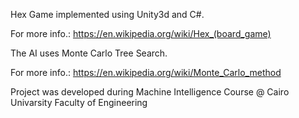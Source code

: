 Hex Game implemented using Unity3d and C#.

For more info.: https://en.wikipedia.org/wiki/Hex_(board_game)


The AI uses Monte Carlo Tree Search.

For more info.: https://en.wikipedia.org/wiki/Monte_Carlo_method


Project was developed during Machine Intelligence Course @ Cairo Univarsity Faculty of Engineering

